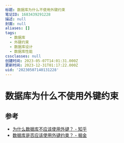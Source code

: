 ```yaml
---
标题: 数据库为什么不使用外键约束
笔记ID: 1683439291228
描述: null
封面: null
aliases: []
tags:
  - 数据库
  - 外键约束
  - 数据库设计
  - 数据库性能
cssclasses: null
创建时间: 2023-05-07T14:01:31.000Z
更新时间: 2023-12-31T01:17:22.000Z
uid: '20230507140131228'
---
```


# 数据库为什么不使用外键约束

## 参考

- [为什么数据库不应该使用外键？ - 知乎](https://zhuanlan.zhihu.com/p/252840511)
- [数据库是否应该使用外键约束？ - 掘金](https://juejin.cn/post/7177534316396691512)

